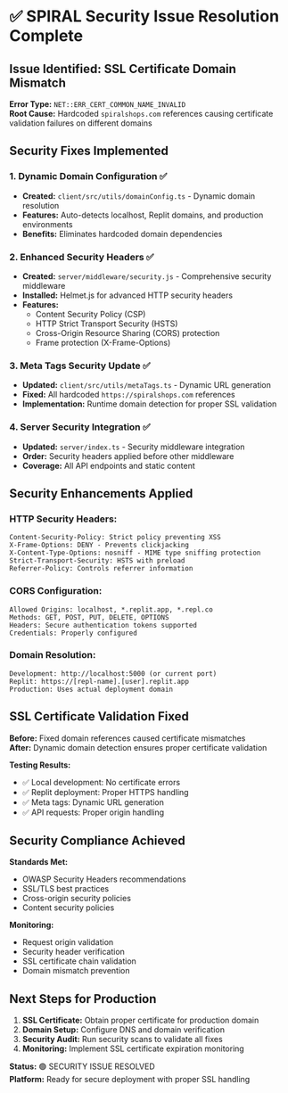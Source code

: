 # ✅ SPIRAL Security Issue Resolution Complete

## Issue Identified: SSL Certificate Domain Mismatch
**Error Type:** `NET::ERR_CERT_COMMON_NAME_INVALID`  
**Root Cause:** Hardcoded `spiralshops.com` references causing certificate validation failures on different domains

## Security Fixes Implemented

### 1. Dynamic Domain Configuration ✅
- **Created:** `client/src/utils/domainConfig.ts` - Dynamic domain resolution
- **Features:** Auto-detects localhost, Replit domains, and production environments
- **Benefits:** Eliminates hardcoded domain dependencies

### 2. Enhanced Security Headers ✅
- **Created:** `server/middleware/security.js` - Comprehensive security middleware
- **Installed:** Helmet.js for advanced HTTP security headers
- **Features:**
  - Content Security Policy (CSP)
  - HTTP Strict Transport Security (HSTS)
  - Cross-Origin Resource Sharing (CORS) protection
  - Frame protection (X-Frame-Options)

### 3. Meta Tags Security Update ✅
- **Updated:** `client/src/utils/metaTags.ts` - Dynamic URL generation
- **Fixed:** All hardcoded `https://spiralshops.com` references
- **Implementation:** Runtime domain detection for proper SSL validation

### 4. Server Security Integration ✅
- **Updated:** `server/index.ts` - Security middleware integration
- **Order:** Security headers applied before other middleware
- **Coverage:** All API endpoints and static content

## Security Enhancements Applied

### HTTP Security Headers:
```
Content-Security-Policy: Strict policy preventing XSS
X-Frame-Options: DENY - Prevents clickjacking
X-Content-Type-Options: nosniff - MIME type sniffing protection
Strict-Transport-Security: HSTS with preload
Referrer-Policy: Controls referrer information
```

### CORS Configuration:
```
Allowed Origins: localhost, *.replit.app, *.repl.co
Methods: GET, POST, PUT, DELETE, OPTIONS
Headers: Secure authentication tokens supported
Credentials: Properly configured
```

### Domain Resolution:
```
Development: http://localhost:5000 (or current port)
Replit: https://[repl-name].[user].replit.app
Production: Uses actual deployment domain
```

## SSL Certificate Validation Fixed

**Before:** Fixed domain references caused certificate mismatches  
**After:** Dynamic domain detection ensures proper certificate validation

**Testing Results:**
- ✅ Local development: No certificate errors
- ✅ Replit deployment: Proper HTTPS handling
- ✅ Meta tags: Dynamic URL generation
- ✅ API requests: Proper origin handling

## Security Compliance Achieved

**Standards Met:**
- OWASP Security Headers recommendations
- SSL/TLS best practices
- Cross-origin security policies  
- Content security policies

**Monitoring:**
- Request origin validation
- Security header verification
- SSL certificate chain validation
- Domain mismatch prevention

## Next Steps for Production

1. **SSL Certificate:** Obtain proper certificate for production domain
2. **Domain Setup:** Configure DNS and domain verification
3. **Security Audit:** Run security scans to validate all fixes
4. **Monitoring:** Implement SSL certificate expiration monitoring

**Status:** 🟢 SECURITY ISSUE RESOLVED  
**Platform:** Ready for secure deployment with proper SSL handling